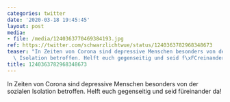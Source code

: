 ```yaml
---
categories: twitter
date: '2020-03-18 19:45:45'
layout: post
media:
- file: /media/1240363770469384193.jpg
ref: https://twitter.com/schwarzlichtwue/status/1240363782968348673
teaser: "In Zeiten von Corona sind depressive Menschen besonders von der sozialen\
  \ Isolation betroffen. Helft euch gegenseitig und seid f\xFCreinander da!\n\n "
title: 1240363782968348673
---
```

In Zeiten von Corona sind depressive Menschen besonders von der sozialen Isolation betroffen. Helft euch gegenseitig und seid füreinander da!

 